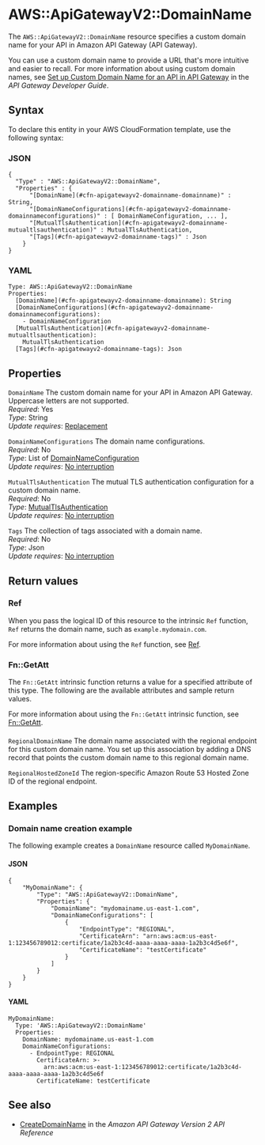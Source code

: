 # AWS::ApiGatewayV2::DomainName<a name="aws-resource-apigatewayv2-domainname"></a>

The `AWS::ApiGatewayV2::DomainName` resource specifies a custom domain name for your API in Amazon API Gateway \(API Gateway\)\. 

You can use a custom domain name to provide a URL that's more intuitive and easier to recall\. For more information about using custom domain names, see [Set up Custom Domain Name for an API in API Gateway](https://docs.aws.amazon.com/apigateway/latest/developerguide/how-to-custom-domains.html) in the *API Gateway Developer Guide*\.

## Syntax<a name="aws-resource-apigatewayv2-domainname-syntax"></a>

To declare this entity in your AWS CloudFormation template, use the following syntax:

### JSON<a name="aws-resource-apigatewayv2-domainname-syntax.json"></a>

```
{
  "Type" : "AWS::ApiGatewayV2::DomainName",
  "Properties" : {
      "[DomainName](#cfn-apigatewayv2-domainname-domainname)" : String,
      "[DomainNameConfigurations](#cfn-apigatewayv2-domainname-domainnameconfigurations)" : [ DomainNameConfiguration, ... ],
      "[MutualTlsAuthentication](#cfn-apigatewayv2-domainname-mutualtlsauthentication)" : MutualTlsAuthentication,
      "[Tags](#cfn-apigatewayv2-domainname-tags)" : Json
    }
}
```

### YAML<a name="aws-resource-apigatewayv2-domainname-syntax.yaml"></a>

```
Type: AWS::ApiGatewayV2::DomainName
Properties: 
  [DomainName](#cfn-apigatewayv2-domainname-domainname): String
  [DomainNameConfigurations](#cfn-apigatewayv2-domainname-domainnameconfigurations): 
    - DomainNameConfiguration
  [MutualTlsAuthentication](#cfn-apigatewayv2-domainname-mutualtlsauthentication): 
    MutualTlsAuthentication
  [Tags](#cfn-apigatewayv2-domainname-tags): Json
```

## Properties<a name="aws-resource-apigatewayv2-domainname-properties"></a>

`DomainName`  <a name="cfn-apigatewayv2-domainname-domainname"></a>
The custom domain name for your API in Amazon API Gateway\. Uppercase letters are not supported\.  
*Required*: Yes  
*Type*: String  
*Update requires*: [Replacement](https://docs.aws.amazon.com/AWSCloudFormation/latest/UserGuide/using-cfn-updating-stacks-update-behaviors.html#update-replacement)

`DomainNameConfigurations`  <a name="cfn-apigatewayv2-domainname-domainnameconfigurations"></a>
The domain name configurations\.  
*Required*: No  
*Type*: List of [DomainNameConfiguration](aws-properties-apigatewayv2-domainname-domainnameconfiguration.md)  
*Update requires*: [No interruption](https://docs.aws.amazon.com/AWSCloudFormation/latest/UserGuide/using-cfn-updating-stacks-update-behaviors.html#update-no-interrupt)

`MutualTlsAuthentication`  <a name="cfn-apigatewayv2-domainname-mutualtlsauthentication"></a>
The mutual TLS authentication configuration for a custom domain name\.  
*Required*: No  
*Type*: [MutualTlsAuthentication](aws-properties-apigatewayv2-domainname-mutualtlsauthentication.md)  
*Update requires*: [No interruption](https://docs.aws.amazon.com/AWSCloudFormation/latest/UserGuide/using-cfn-updating-stacks-update-behaviors.html#update-no-interrupt)

`Tags`  <a name="cfn-apigatewayv2-domainname-tags"></a>
The collection of tags associated with a domain name\.  
*Required*: No  
*Type*: Json  
*Update requires*: [No interruption](https://docs.aws.amazon.com/AWSCloudFormation/latest/UserGuide/using-cfn-updating-stacks-update-behaviors.html#update-no-interrupt)

## Return values<a name="aws-resource-apigatewayv2-domainname-return-values"></a>

### Ref<a name="aws-resource-apigatewayv2-domainname-return-values-ref"></a>

When you pass the logical ID of this resource to the intrinsic `Ref` function, `Ref` returns the domain name, such as `example.mydomain.com`\.

For more information about using the `Ref` function, see [Ref](https://docs.aws.amazon.com/AWSCloudFormation/latest/UserGuide/intrinsic-function-reference-ref.html)\.

### Fn::GetAtt<a name="aws-resource-apigatewayv2-domainname-return-values-fn--getatt"></a>

The `Fn::GetAtt` intrinsic function returns a value for a specified attribute of this type\. The following are the available attributes and sample return values\.

For more information about using the `Fn::GetAtt` intrinsic function, see [Fn::GetAtt](https://docs.aws.amazon.com/AWSCloudFormation/latest/UserGuide/intrinsic-function-reference-getatt.html)\.

#### <a name="aws-resource-apigatewayv2-domainname-return-values-fn--getatt-fn--getatt"></a>

`RegionalDomainName`  <a name="RegionalDomainName-fn::getatt"></a>
The domain name associated with the regional endpoint for this custom domain name\. You set up this association by adding a DNS record that points the custom domain name to this regional domain name\.

`RegionalHostedZoneId`  <a name="RegionalHostedZoneId-fn::getatt"></a>
The region\-specific Amazon Route 53 Hosted Zone ID of the regional endpoint\.

## Examples<a name="aws-resource-apigatewayv2-domainname--examples"></a>

### Domain name creation example<a name="aws-resource-apigatewayv2-domainname--examples--Domain_name_creation_example"></a>

The following example creates a `DomainName` resource called `MyDomainName`\.

#### JSON<a name="aws-resource-apigatewayv2-domainname--examples--Domain_name_creation_example--json"></a>

```
{
    "MyDomainName": {
        "Type": "AWS::ApiGatewayV2::DomainName",
        "Properties": {
            "DomainName": "mydomainame.us-east-1.com",
            "DomainNameConfigurations": [
                {
                    "EndpointType": "REGIONAL",
                    "CertificateArn": "arn:aws:acm:us-east-1:123456789012:certificate/1a2b3c4d-aaaa-aaaa-aaaa-1a2b3c4d5e6f",
                    "CertificateName": "testCertificate"
                }
            ]
        }
    }
}
```

#### YAML<a name="aws-resource-apigatewayv2-domainname--examples--Domain_name_creation_example--yaml"></a>

```
MyDomainName:
  Type: 'AWS::ApiGatewayV2::DomainName'
  Properties:
    DomainName: mydomainame.us-east-1.com
    DomainNameConfigurations:
      - EndpointType: REGIONAL
        CertificateArn: >-
          arn:aws:acm:us-east-1:123456789012:certificate/1a2b3c4d-aaaa-aaaa-aaaa-1a2b3c4d5e6f
        CertificateName: testCertificate
```

## See also<a name="aws-resource-apigatewayv2-domainname--seealso"></a>
+ [CreateDomainName](https://docs.aws.amazon.com/apigatewayv2/latest/api-reference/domainnames.html#CreateDomainName) in the *Amazon API Gateway Version 2 API Reference*